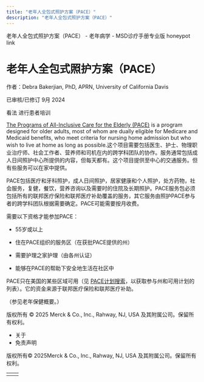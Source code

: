 ```yaml
---
title: "老年人全包式照护方案（PACE）"
description: "老年人全包式照护方案（PACE）"
---
```


﻿老年人全包式照护方案（PACE） - 老年病学 - MSD诊疗手册专业版 honeypot link

# 老年人全包式照护方案（PACE）

作者：Debra Bakerjian, PhD, APRN, University of California Davis

已审核/已修订 9月 2024

看法 进行患者培训

[The Programs of All-Inclusive Care for the Elderly (PACE)](https://www.medicaid.gov/medicaid/long-term-services-supports/program-all-inclusive-care-elderly/index.html) is a program designed for older adults, most of whom are dually eligible for Medicare and Medicaid benefits, who meet criteria for nursing home admission but who wish to live at home as long as possible.这个项目需要包括医生、护士、物理职业治疗师、社会工作者、营养师和司机在内的跨学科团队的协作。服务通常包括成人日间照护中心所提供的内容，但每天都有。这个项目提供至中心的交通服务。但有些服务可以在家中提供。

PACE包括医疗和牙科照护，成人日间照护，居家健康和个人照护，处方药物，社会服务，复健，餐饮，营养咨询以及需要时的住院及长期照护。PACE服务包必须包括所有的联邦医疗保险和联邦医疗补助覆盖的服务，其它服务由照护PACE参与者的跨学科团队根据需要确定。PACE可能需要按月收费。

需要以下资格才能参加PACE：

- 55岁或以上

- 住在PACE组织的服务区（在获批PACE提供的州）

- 需要护理之家护理（由各州认证）

- 能够在PACE的帮助下安全地生活在社区中


PACE只在美国的某些区域可用（见 [PACE计划搜索](http://www.medicare.gov/find-a-plan/questions/pace-home.aspx)，以获取参与州和可用计划的列表）。它的资金来源于联邦医疗保险和联邦医疗补助。

（参见老年保健概要。）



版权所有 © 2025
Merck & Co., Inc., Rahway, NJ, USA 及其附属公司。保留所有权利。

- 关于
- 免责声明

版权所有© 2025Merck & Co., Inc., Rahway, NJ, USA 及其附属公司。保留所有权利。

|     |     |
| --- | --- |
|  |  |